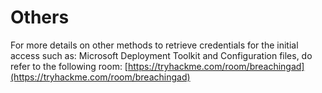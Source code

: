 # Others

For more details on other methods to retrieve credentials for the initial access such as: Microsoft Deployment Toolkit and Configuration files, do refer to the following room: [https://tryhackme.com/room/breachingad](https://tryhackme.com/room/breachingad)
